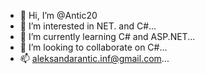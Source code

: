 - 👋 Hi, I’m @Antic20
- 👀 I’m interested in NET. and C#...
- 🌱 I’m currently learning C# and ASP.NET...
- 💞️ I’m looking to collaborate on C#...
- 📫 aleksandarantic.inf@gmail.com...

<!---
Antic20/Antic20 is a ✨ special ✨ repository because its `README.md` (this file) appears on your GitHub profile.
You can click the Preview link to take a look at your changes.
--->
